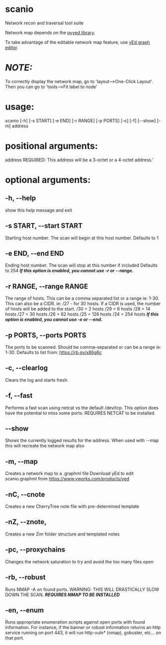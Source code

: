 # scanio
Network recon and traversal tool suite

Network map depends on the [pyyed library](https://github.com/jamesscottbrown/pyyed).

To take advantage of the editable network map feature, use [yEd graph editor](https://www.yworks.com/products/yed).

***NOTE:***
===========
To correctly display the network map, go to 'layout-->One-Click Layout'.  Then you can go to 'tools-->Fit label to node'

usage: 
==========
scanio [-h] [-s START] [-e END] [-r RANGE] [-p PORTS] [-c] [-f] [--show] [-m] address

positional arguments:
=======================
  address               REQUIRED: This address will be a 3-octet or a 4-octet address.'

optional arguments:
======================
  -h, --help
  ----------------
  show this help message and exit
  
  -s START, --start START
  -----------------------
  Starting host number. The scan will begin at this host number. Defaults to 1
                          
  -e END, --end END
  -------------------------
  Ending host number. The scan will stop at this number if included Defaults to 254 ***If this option is enabled, you cannot use -r or --range.***
                          
  -r RANGE, --range RANGE
  ------------------------
  The range of hosts. This can be a comma separated list or a range ie: 1-30. This can also be a CIDR. ie: /27 - for 30 hosts. If a CIDR is used, the number of hosts will be added to the start. /30 = 2 hosts /29 = 6 hosts /28 = 14 hosts /27 = 30 hosts /26 = 62 hosts /25 = 126 hosts /24 = 254 hosts ***If this option is enabled, you cannot use -e or --end.***
                          
  -p PORTS, --ports PORTS
  ----------------------
  The ports to be scanned. Should be comma-separated or can be a range ie: 1-30. Defaults to list from: https://rb.gy/x86g6c
                          
  -c, --clearlog
  ------------------
  Clears the log and starts fresh.
  
  -f, --fast
  -----------------------
  Performs a fast scan using netcat vs the default /dev/tcp. This option does have the potential to miss some ports. REQUIRES NETCAT to be installed.
                          
  --show
  --------------------
  Shows the currently logged results for the address. When used with --map this will recreate the network map also
                          
  -m, --map
  ---------------------
  Creates a network map to a .graphml file Download yEd to edit scanio.graphml from https://www.yworks.com/products/yed

  -nC, --cnote 
  ---------------------
  Creates a new CherryTree note file with pre-determined template

  -nZ, --znote, 
  ---------------------
  Creates a new Zim folder structure and templated notes
    
  -pc, --proxychains
  ---------------------
  Changes the network saturation to try and avoid the too many files open

  -rb, --robust
  ---------------------
  Runs NMAP -A on found ports. WARNING: THIS WILL DRASTICALLY SLOW DOWN THE SCAN. ***REQUIRES NMAP TO BE INSTALLED***        

  -en, --enum
  ---------------------
  Runs appropriate enumeration scripts against open ports with found information. For instance, if the banner or robust information returns an http service running on port 443, it will run http-vuln* (nmap), gobuster, etc... on that port.                                     

